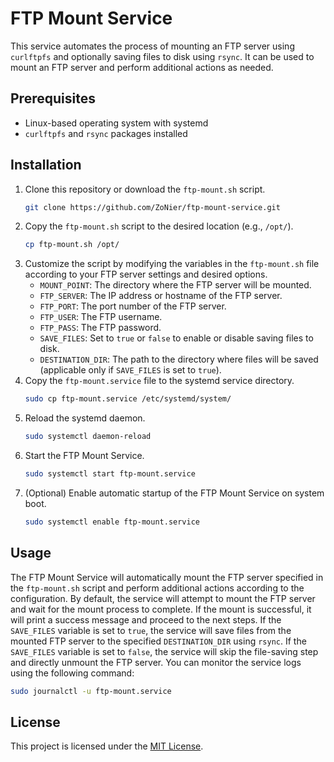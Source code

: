 # FTP Mount Service
This service automates the process of mounting an FTP server using `curlftpfs` and optionally saving files to disk using `rsync`. It can be used to mount an FTP server and perform additional actions as needed.

## Prerequisites
- Linux-based operating system with systemd
- `curlftpfs` and `rsync` packages installed

## Installation
1. Clone this repository or download the `ftp-mount.sh` script.
   ```bash
   git clone https://github.com/ZoNier/ftp-mount-service.git
   ```
2. Copy the `ftp-mount.sh` script to the desired location (e.g., `/opt/`).
   ```bash
   cp ftp-mount.sh /opt/
   ```
3. Customize the script by modifying the variables in the `ftp-mount.sh` file according to your FTP server settings and desired options.
   - `MOUNT_POINT`: The directory where the FTP server will be mounted.
   - `FTP_SERVER`: The IP address or hostname of the FTP server.
   - `FTP_PORT`: The port number of the FTP server.
   - `FTP_USER`: The FTP username.
   - `FTP_PASS`: The FTP password.
   - `SAVE_FILES`: Set to `true` or `false` to enable or disable saving files to disk.
   - `DESTINATION_DIR`: The path to the directory where files will be saved (applicable only if `SAVE_FILES` is set to `true`).
4. Copy the `ftp-mount.service` file to the systemd service directory.
   ```bash
   sudo cp ftp-mount.service /etc/systemd/system/
   ```
5. Reload the systemd daemon.
   ```bash
   sudo systemctl daemon-reload
   ```
6. Start the FTP Mount Service.
   ```bash
   sudo systemctl start ftp-mount.service
   ```
7. (Optional) Enable automatic startup of the FTP Mount Service on system boot.
   ```bash
   sudo systemctl enable ftp-mount.service
   ```

## Usage
The FTP Mount Service will automatically mount the FTP server specified in the `ftp-mount.sh` script and perform additional actions according to the configuration.
By default, the service will attempt to mount the FTP server and wait for the mount process to complete. If the mount is successful, it will print a success message and proceed to the next steps.
If the `SAVE_FILES` variable is set to `true`, the service will save files from the mounted FTP server to the specified `DESTINATION_DIR` using `rsync`.
If the `SAVE_FILES` variable is set to `false`, the service will skip the file-saving step and directly unmount the FTP server.
You can monitor the service logs using the following command:
```bash
sudo journalctl -u ftp-mount.service
```

## License
This project is licensed under the [MIT License](LICENSE).

